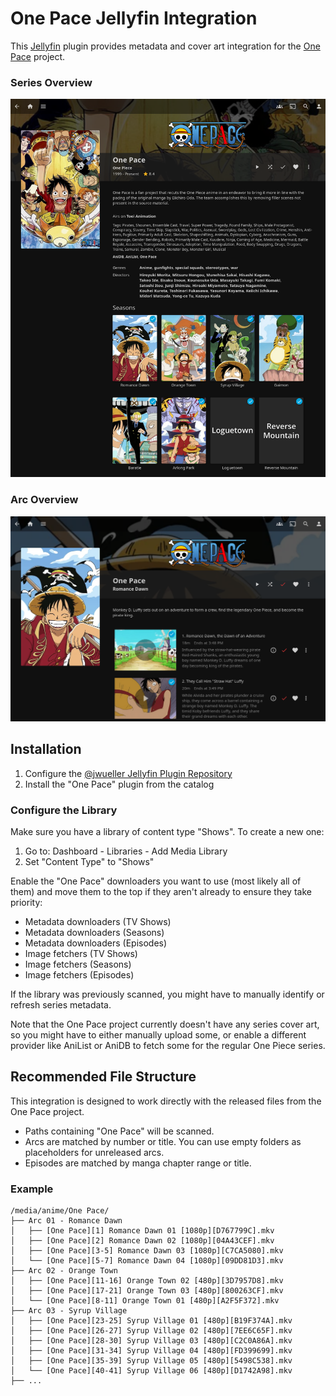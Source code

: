 # One Pace Jellyfin Integration

This [Jellyfin](https://jellyfin.org/) plugin provides metadata and cover art integration for the [One Pace](https://onepace.net/) project.

### Series Overview
![Series Overview](docs/series.png)

### Arc Overview
![Arc Overview](docs/arc.png)

## Installation

1. Configure the [@jwueller Jellyfin Plugin Repository](https://github.com/jwueller/jellyfin-repository)
2. Install the "One Pace" plugin from the catalog

### Configure the Library

Make sure you have a library of content type "Shows". To create a new one:

1. Go to: Dashboard - Libraries - Add Media Library
2. Set "Content Type" to "Shows"

Enable the "One Pace" downloaders you want to use (most likely all of them) and move them to the top if they aren't already to ensure they take priority:

* Metadata downloaders (TV Shows)
* Metadata downloaders (Seasons)
* Metadata downloaders (Episodes)
* Image fetchers (TV Shows)
* Image fetchers (Seasons)
* Image fetchers (Episodes)

If the library was previously scanned, you might have to manually identify or refresh series metadata.

Note that the One Pace project currently doesn't have any series cover art, so you might have to either manually upload some, or enable a different provider like AniList or AniDB to fetch some for the regular One Piece series.

## Recommended File Structure

This integration is designed to work directly with the released files from the One Pace project.

* Paths containing "One Pace" will be scanned.
* Arcs are matched by number or title. You can use empty folders as placeholders for unreleased arcs.
* Episodes are matched by manga chapter range or title.

### Example

```
/media/anime/One Pace/
├── Arc 01 - Romance Dawn
│   ├── [One Pace][1] Romance Dawn 01 [1080p][D767799C].mkv
│   ├── [One Pace][2] Romance Dawn 02 [1080p][04A43CEF].mkv
│   ├── [One Pace][3-5] Romance Dawn 03 [1080p][C7CA5080].mkv
│   └── [One Pace][5-7] Romance Dawn 04 [1080p][09DD81D3].mkv
├── Arc 02 - Orange Town
│   ├── [One Pace][11-16] Orange Town 02 [480p][3D7957D8].mkv
│   ├── [One Pace][17-21] Orange Town 03 [480p][800263CF].mkv
│   └── [One Pace][8-11] Orange Town 01 [480p][A2F5F372].mkv
├── Arc 03 - Syrup Village
│   ├── [One Pace][23-25] Syrup Village 01 [480p][B19F374A].mkv
│   ├── [One Pace][26-27] Syrup Village 02 [480p][7EE6C65F].mkv
│   ├── [One Pace][28-30] Syrup Village 03 [480p][C2C0A86A].mkv
│   ├── [One Pace][31-34] Syrup Village 04 [480p][FD399699].mkv
│   ├── [One Pace][35-39] Syrup Village 05 [480p][5498C538].mkv
│   └── [One Pace][40-41] Syrup Village 06 [480p][D1742A98].mkv
├── ...
```
